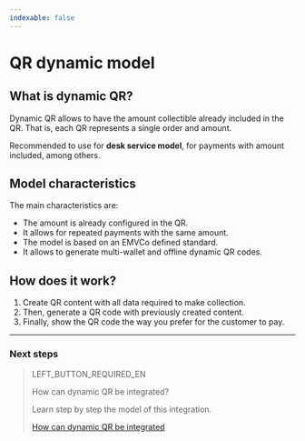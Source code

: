 ```yaml
---
indexable: false  
---
```


# QR dynamic model
	
## What is dynamic QR?

Dynamic QR allows to have the amount collectible already included in the QR. That is, each QR represents a single order and amount. 

Recommended to use for **desk service model**, for payments with amount included, among others.


## Model characteristics

The main characteristics are:
- The amount is already configured in the QR.
- It allows for repeated payments with the same amount.
- The model is based on an EMVCo defined standard.
- It allows to generate multi-wallet and offline dynamic QR codes.

## How does it work?

1. Create QR content with all data required to make collection.
2. Then, generate a QR code with previously created content.
3. Finally, show the QR code the way you prefer for the customer to pay.


---
### Next steps


> LEFT_BUTTON_REQUIRED_EN
>
> How can dynamic QR be integrated?
>
> Learn step by step the model of this integration.
>
> [How can dynamic QR be integrated](https://www.mercadopago[FAKER][URL][DOMAIN]/developers/en/guides/qr-code/qr-dinamic/qr-dinamic-part-b/)
